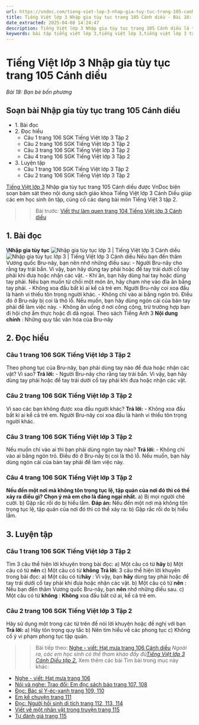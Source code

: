 ```yaml
---
url: https://vndoc.com/tieng-viet-lop-3-nhap-gia-tuy-tuc-trang-105-canh-dieu-291483
title: Tiếng Việt lớp 3 Nhập gia tùy tục trang 105 Cánh diều - Bài 18: Bạn bè bốn phương - VnDoc.com
date_extracted: 2025-04-08 14:24:47
description: Tiếng Việt lớp 3 Nhập gia tùy tục trang 105 Cánh diều là tài liệu cho các em học sinh tham khảo, củng cố kiến thức Tiếng Việt lớp 3 Cánh Diều tập 2. Mời các em cùng tham khảo bài soạn.
keywords: bài tập tiếng việt lớp 3,tiếng việt lớp 3,tiếng việt lớp 3 tập 2,bài tập tiếng việt lớp 3 tập 2,tiếng việt 3 tập 2,tiếng việt lớp 3 cánh diều,tiếng việt 3 cánh diều,tiếng việt lớp 3 tập 2 cánh diều,tiếng việt lớp 3 cd,tiếng việt 3 cánh diều tập 2,Nhập gia tùy tục trang 105,soạn bài Nhập gia tùy tục trang 105,soạn bài Nhập gia tùy tục trang 105 cánh diều
---
```


# Tiếng Việt lớp 3 Nhập gia tùy tục trang 105 Cánh diều
 _Bài 18: Bạn bè bốn phương_
## Soạn bài Nhập gia tùy tục trang 105 Cánh diều
  * 1\. Bài đọc
  * 2\. Đọc hiểu 
    * Câu 1 trang 106 SGK Tiếng Việt lớp 3 Tập 2
    * Câu 2 trang 106 SGK Tiếng Việt lớp 3 Tập 2
    * Câu 3 trang 106 SGK Tiếng Việt lớp 3 Tập 2
    * Câu 4 trang 106 SGK Tiếng Việt lớp 3 Tập 2
  * 3\. Luyện tập 
    * Câu 1 trang 106 SGK Tiếng Việt lớp 3 Tập 2
    * Câu 2 trang 106 SGK Tiếng Việt lớp 3 Tập 2

[Tiếng Việt lớp 3](<https://vndoc.com/tai-lieu-hoc-tap-lop3>) Nhập gia tùy tục trang 105 Cánh diều được VnDoc biên soạn bám sát theo nội dung  sách giáo khoa Tiếng Việt lớp 3 Cánh Diều giúp các em học sinh ôn tập, củng cố các dạng bài môn Tiếng Việt 3 tập 2.
>> Bài trước: [Viết thư làm quen trang 104 Tiếng Việt lớp 3 Cánh diều](<https://vndoc.com/viet-thu-lam-quen-trang-104-tieng-viet-lop-3-canh-dieu-291479>)
## **1\. Bài đọc**
**\Nhập gia tùy tục**
![Nhập gia tùy tục lớp 3 | Tiếng Việt lớp 3 Cánh diều](https://i.vdoc.vn/data/image/2023/03/13/nhap-gia-tuy-tuc-trang-105-106-130356.png)![Nhập gia tùy tục lớp 3 | Tiếng Việt lớp 3 Cánh diều](https://i.vdoc.vn/data/image/2023/03/13/nhap-gia-tuy-tuc-trang-105-106-130355.png)
Nếu bạn đến thăm Vương quốc Bru-nây, bạn nên nhớ những điều sau:
\- Người Bru-nây cho rằng tay trái bẩn. Vì vậy, bạn hãy dùng tay phải hoặc để tay trái dưới cổ tay phải khi đưa hoặc nhận các vật.
\- Khi ăn, bạn hãy dùng hai tay hoặc dùng tay phải. Nếu bạn muốn từ chối một món ăn, hãy chạm nhẹ vào đĩa ăn bằng tay phải.
\- Không xoa đầu bất kì ai kể cả trẻ em. Người Bru-nây coi xoa đầu là hành vi thiếu tôn trọng người khác.
\- Không chỉ vào ai bằng ngón trỏ. Điều đó ở Bru-nây bị coi là thô lỗ. Nếu muốn, bạn hãy dùng ngón cái của bàn tay phải để làm việc này.
\- Không ăn uống ở nơi công cộng, trừ trường hợp bạn đi hội chợ ẩm thực hoặc đi dã ngoại.
Theo sách Tiếng Anh 3
**Nội dung chính** : Những quy tắc văn hóa của Bru-nây
## **2\. Đọc hiểu**
### **Câu 1 trang 106 SGK Tiếng Việt lớp 3 Tập 2**
Theo phong tục của Bru-nây, bạn phải dùng tay nào để đưa hoặc nhận các vật? Vì sao?
**Trả lời:**
\- Người Bru-nây cho rằng tay trái bẩn. Vì vậy, bạn hãy dùng tay phải hoặc để tay trái dưới cổ tay phải khi đưa hoặc nhận các vật.
### **Câu 2 trang 106 SGK Tiếng Việt lớp 3 Tập 2**
Vì sao các bạn không được xoa đầu người khác?
**Trả lời:**
\- Không xoa đầu bất kì ai kể cả trẻ em. Người Bru-nây coi xoa đầu là hành vi thiếu tôn trọng người khác.
### **Câu 3 trang 106 SGK Tiếng Việt lớp 3 Tập 2**
Nếu muốn chỉ vào ai thì bạn phải dùng ngón tay nào?
**Trả lời:**
\- Không chỉ vào ai bằng ngón trỏ. Điều đó ở Bru-nây bị coi là thô lỗ. Nếu muốn, bạn hãy dùng ngón cái của bàn tay phải để làm việc này.
### **Câu 4 trang 106 SGK Tiếng Việt lớp 3 Tập 2**
**Nếu đến một nơi mà không tôn trọng tục lệ, tập quán của nơi đó thì có thể xảy ra điều gì? Chọn ý mà em cho là đáng ngại nhất.**
a\) Bị mọi người chê cười.
b\) Gặp rắc rối do bị hiểu lầm.
**Đáp án:**
Nếu đến một nơi mà không tôn trọng tục lệ, tập quán của nơi đó thì có thể xảy ra:
b\) Gặp rắc rối do bị hiểu lầm.
## **3\. Luyện tập**
### **Câu 1 trang 106 SGK Tiếng Việt lớp 3 Tập 2**
Tìm 3 câu thể hiện lời khuyên trong bài đọc:
a\) Một câu có từ **hãy**
b\) Một câu có từ **nên**
c\) Một câu có từ **không**
**Trả lời:**
3 câu thể hiện lời khuyên trong bài đọc:
a\) Một câu có từ**hãy** : Vì vậy, bạn **hãy** dùng tay phải hoặc để tay trái dưới cổ tay phải khi đưa hoặc nhận các vật.
b\) Một câu có từ **nên** : Nếu bạn đến thăm Vương quốc Bru-nây, bạn **nên** nhớ những điều sau.
c\) Một câu có từ **không** : **Không** xoa đầu bất cứ ai, kể cả trẻ em.
### **Câu 2 trang 106 SGK Tiếng Việt lớp 3 Tập 2**
Hãy sử dụng một trong các từ trên để nói lời khuyên hoặc đề nghị với bạn
**Trả lời:**
a\) Hãy tôn trọng quy tắc
b\) Nên tìm hiểu về các phong tục
c\) Không cố ý vi phạm phong tục tập quán.
>> Bài tiếp theo: [Nghe - viết: Hạt mưa trang 106 Cánh diều](<https://vndoc.com/nghe-viet-hat-mua-trang-106-canh-dieu-291485>)
 _Ngoài ra, các em học sinh có thể tham khảo đầy đủ[Tiếng Việt lớp 3 Cánh Diều tập 2.](<https://vndoc.com/tieng-viet-lop-3-cd-tap2>)_
Xem thêm các bài Tìm bài trong mục này khác:
  * [Nghe - viết: Hạt mưa trang 106](</nghe-viet-hat-mua-trang-106-canh-dieu-291485>)
  * [Nói và nghe: Trao đổi: Em đọc sách báo trang 107, 108](</tieng-viet-lop-3-tap-2-em-doc-sach-bao-trang-107-108-canh-dieu-291486>)
  * [Đọc: Bác sĩ Y-éc-xanh trang 109, 110](</tap-doc-lop-3-bac-si-y-ec-xanh-5779>)
  * [Em kể chuyện trang 111](</tieng-viet-3-tap-2-em-ke-chuyen-trang-111-canh-dieu-291489>)
  * [Đọc: Người hồi sinh di tích trang 112, 113, 114](</tieng-viet-lop-3-nguoi-hoi-sinh-di-tich-trang-112-113-canh-dieu-291491>)
  * [Viết về một nhân vật trong truyện trang 115](</viet-ve-mot-nhan-vat-trong-truyen-trang-115-canh-dieu-291493>)
  * [Tự đánh giá trang 115](</tu-danh-gia-trang-115-tieng-viet-lop-3-tap-2-canh-dieu-291632>)

